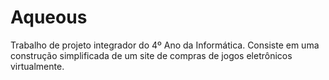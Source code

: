 # Aqueous
Trabalho de projeto integrador do 4º Ano da Informática. Consiste em uma construção simplificada de um site de compras de jogos eletrônicos virtualmente.
